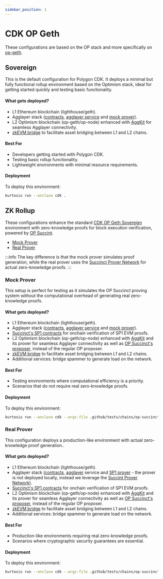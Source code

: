```yaml
---
sidebar_position: 1
---
```


# CDK OP Geth

These configurations are based on the OP stack and more specifically on [op-geth](https://github.com/ethereum-optimism/op-geth).

## Sovereign

This is the default configuration for Polygon CDK. It deploys a minimal but fully functional rollup environment based on the Optimism stack, ideal for getting started quickly and testing basic functionality.

#### What gets deployed?

- L1 Ethereum blockchain (lighthouse/geth).
- Agglayer stack ([contracts](https://github.com/agglayer/agglayer-contracts), [agglayer service](https://github.com/agglayer/agglayer) and [mock prover](https://github.com/agglayer/provers)).
- L2 Optimism blockchain (op-geth/op-node) enhanced with [AggKit](https://github.com/agglayer/aggkit) for seamless Agglayer connectivity.
- [zkEVM bridge](https://github.com/0xPolygonHermez/zkevm-bridge-service) to facilitate asset bridging between L1 and L2 chains.

#### Best For

- Developers getting started with Polygon CDK.
- Testing basic rollup functionality.
- Lightweight environments with minimal resource requirements.

#### Deployment

To deploy this environment:

```bash
kurtosis run --enclave cdk .
```

## ZK Rollup

These configurations enhance the standard [CDK OP Geth Sovereign](#sovereign) environment with zero-knowledge proofs for block execution verification, powered by [OP Succint](https://succinctlabs.github.io/op-succinct/).

- [Mock Prover](#mock-prover)
- [Real Prover](#real-prover)

:::info
The key difference is that the mock prover simulates proof generation, while the real prover uses the [Succinct Prover Network](https://docs.succinct.xyz/docs/network/introduction) for actual zero-knowledge proofs.
:::

### Mock Prover

This setup is perfect for testing as it simulates the OP Succinct proving system without the computational overhead of generating real zero-knowledge proofs.

#### What gets deployed?

- L1 Ethereum blockchain (lighthouse/geth).
- Agglayer stack ([contracts](https://github.com/agglayer/agglayer-contracts), [agglayer service](https://github.com/agglayer/agglayer) and [mock prover](https://github.com/agglayer/provers)).
- [Succinct's SP1 contracts](https://github.com/succinctlabs/sp1-contracts) for onchain verification of SP1 EVM proofs.
- L2 Optimism blockchain (op-geth/op-node) enhanced with [AggKit](https://github.com/agglayer/aggkit) and its prover for seamless Agglayer connectivity as well as [OP Succinct's proposer](https://github.com/succinctlabs/op-succinct), instead of the regular OP proposer.
- [zkEVM bridge](https://github.com/0xPolygonHermez/zkevm-bridge-service) to facilitate asset bridging between L1 and L2 chains.
- Additional services: bridge spammer to generate load on the network.

#### Best For

- Testing environments where computational efficiency is a priority.
- Scenarios that do not require real zero-knowledge proofs.

#### Deployment

To deploy this environment:

```bash
kurtosis run --enclave cdk --args-file .github/tests/chains/op-succinct.yml .
```

### Real Prover

This configuration deploys a production-like environment with actual zero-knowledge proof generation..

#### What gets deployed?

- L1 Ethereum blockchain (lighthouse/geth).
- Agglayer stack ([contracts](https://github.com/agglayer/agglayer-contracts), [agglayer](https://github.com/agglayer/agglayer) service and [SP1 prover](https://docs.succinct.xyz/docs/sp1/introduction) - the prover is not deployed locally, instead we leverage the [Succint Prover Network](https://docs.succinct.xyz/docs/network/introduction)).
- [Succinct's SP1 contracts](https://github.com/succinctlabs/sp1-contracts) for onchain verification of SP1 EVM proofs.
- L2 Optimism blockchain (op-geth/op-node) enhanced with [AggKit](https://github.com/agglayer/aggkit) and its prover for seamless Agglayer connectivity as well as [OP Succinct's proposer](https://github.com/succinctlabs/op-succinct), instead of the regular OP proposer.
- [zkEVM bridge](https://github.com/0xPolygonHermez/zkevm-bridge-service) to facilitate asset bridging between L1 and L2 chains.
- Additional services: bridge spammer to generate load on the network.

#### Best For

- Production-like environments requiring real zero-knowledge proofs.
- Scenarios where cryptographic security guarantees are essential.

#### Deployment

To deploy this environment:

```bash
kurtosis run --enclave cdk --args-file .github/tests/chains/op-succinct-real-prover.yml .
```
